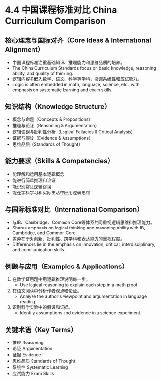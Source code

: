 # 4.4 中国课程标准对比 China Curriculum Comparison

## 核心理念与国际对齐（Core Ideas & International Alignment）

- 中国课程标准注重基础知识、推理能力和思维品质的培养。
- The China Curriculum Standards focus on basic knowledge, reasoning ability, and quality of thinking.
- 逻辑内容多嵌入数学、语文、科学等学科，强调系统性和应试能力。
- Logic is often embedded in math, language, science, etc., with emphasis on systematic learning and exam skills.

## 知识结构（Knowledge Structure）

- 概念与命题（Concepts & Propositions）
- 推理与论证（Reasoning & Argumentation）
- 逻辑谬误与批判性分析（Logical Fallacies & Critical Analysis）
- 证据与假设（Evidence & Assumptions）
- 思维品质（Standards of Thought）

## 能力要求（Skills & Competencies）

- 能理解和运用基本逻辑概念
- 能进行简单推理和论证
- 能识别常见逻辑谬误
- 能在学科学习和实际生活中应用逻辑思维

## 与国际标准对比（International Comparison）

- 与IB、Cambridge、Common Core等体系共同重视逻辑思维和推理能力。
- Shares emphasis on logical thinking and reasoning ability with IB, Cambridge, and Common Core.
- 差异在于对创新、批判性、跨学科和表达能力的重视程度。
- Differences lie in the emphasis on innovation, critical, interdisciplinary, and communication skills.

## 例题与应用（Examples & Applications）

1. 在数学证明题中用逻辑推理说明每一步。
   - Use logical reasoning to explain each step in a math proof.
2. 在语文阅读中分析作者观点和论证。
   - Analyze the author's viewpoint and argumentation in language reading.
3. 识别科学实验中的假设和证据。
   - Identify assumptions and evidence in a science experiment.

## 关键术语（Key Terms）

- 推理 Reasoning
- 论证 Argumentation
- 证据 Evidence
- 思维品质 Standards of Thought
- 系统性 Systematic Learning
- 应试能力 Exam Skills
